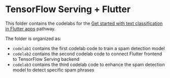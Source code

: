 # TensorFlow Serving + Flutter

This folder contains the codelabs for the [Get started with text classification
in Flutter
apps](https://developers.google.com/learn/pathways/text-classification-flutter)
pathway.

The folder is organized as:
 - `codelab1` contains the first codelab code to train a spam detection model
 - `codelab2` contains the second codelab code to connect Flutter frontend to TensorFlow Serving backend
 - `codelab3` contains the third codelab code to enhance the spam detection model to detect specific spam phrases
